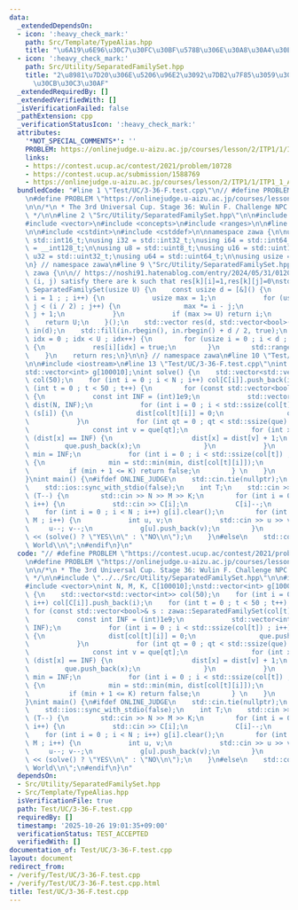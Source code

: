 ```yaml
---
data:
  _extendedDependsOn:
  - icon: ':heavy_check_mark:'
    path: Src/Template/TypeAlias.hpp
    title: "\u6A19\u6E96\u30C7\u30FC\u30BF\u578B\u306E\u30A8\u30A4\u30EA\u30A2\u30B9"
  - icon: ':heavy_check_mark:'
    path: Src/Utility/SeparatedFamilySet.hpp
    title: "2\u8981\u7D20\u306E\u5206\u96E2\u3092\u7DB2\u7F85\u3059\u308B\u30C6\u30AF\
      \u30CB\u30C3\u30AF"
  _extendedRequiredBy: []
  _extendedVerifiedWith: []
  _isVerificationFailed: false
  _pathExtension: cpp
  _verificationStatusIcon: ':heavy_check_mark:'
  attributes:
    '*NOT_SPECIAL_COMMENTS*': ''
    PROBLEM: https://onlinejudge.u-aizu.ac.jp/courses/lesson/2/ITP1/1/ITP1_1_A
    links:
    - https://contest.ucup.ac/contest/2021/problem/10728
    - https://contest.ucup.ac/submission/1588769
    - https://onlinejudge.u-aizu.ac.jp/courses/lesson/2/ITP1/1/ITP1_1_A
  bundledCode: "#line 1 \"Test/UC/3-36-F.test.cpp\"\n// #define PROBLEM \"https://contest.ucup.ac/contest/2021/problem/10728\"\
    \n#define PROBLEM \"https://onlinejudge.u-aizu.ac.jp/courses/lesson/2/ITP1/1/ITP1_1_A\"\
    \n\n/*\n * The 3rd Universal Cup. Stage 36: Wulin F. Challenge NPC III\n * https://contest.ucup.ac/submission/1588769\n\
    \ */\n\n#line 2 \"Src/Utility/SeparatedFamilySet.hpp\"\n\n#include <algorithm>\n\
    #include <vector>\n#include <concepts>\n#include <ranges>\n\n#line 2 \"Src/Template/TypeAlias.hpp\"\
    \n\n#include <cstdint>\n#include <cstddef>\n\nnamespace zawa {\n\nusing i16 =\
    \ std::int16_t;\nusing i32 = std::int32_t;\nusing i64 = std::int64_t;\nusing i128\
    \ = __int128_t;\n\nusing u8 = std::uint8_t;\nusing u16 = std::uint16_t;\nusing\
    \ u32 = std::uint32_t;\nusing u64 = std::uint64_t;\n\nusing usize = std::size_t;\n\
    \n} // namespace zawa\n#line 9 \"Src/Utility/SeparatedFamilySet.hpp\"\n\nnamespace\
    \ zawa {\n\n// https://noshi91.hatenablog.com/entry/2024/05/31/012055\n// each\
    \ (i, j) satisfy there are k such that res[k][i]=1,res[k][j]=0\nstd::vector<std::vector<bool>>\
    \ SeparatedFamilySet(usize U) {\n    const usize d = [&]() {\n        for (usize\
    \ i = 1 ; ; i++) {\n            usize max = 1;\n            for (usize j = 0 ;\
    \ j < (i / 2) ; j++) {\n                max *= i - j;\n                max /=\
    \ j + 1;\n            }\n            if (max >= U) return i;\n        }\n    \
    \    return U;\n    }();\n    std::vector res(d, std::vector<bool>(U));\n    std::vector<u8>\
    \ in(d);\n    std::fill(in.rbegin(), in.rbegin() + d / 2, true);\n    for (usize\
    \ idx = 0 ; idx < U ; idx++) {\n        for (usize i = 0 ; i < d ; i++) if (in[i])\
    \ {\n            res[i][idx] = true;\n        }\n        std::ranges::next_permutation(in);\n\
    \    }\n    return res;\n}\n\n} // namespace zawa\n#line 10 \"Test/UC/3-36-F.test.cpp\"\
    \n\n#include <iostream>\n#line 13 \"Test/UC/3-36-F.test.cpp\"\nint N, M, K, C[100010];\n\
    std::vector<int> g[100010];\nint solve() {\n    std::vector<std::vector<int>>\
    \ col(50);\n    for (int i = 0 ; i < N ; i++) col[C[i]].push_back(i);\n    for\
    \ (int t = 0 ; t < 50 ; t++) {\n        for (const std::vector<bool>& s : zawa::SeparatedFamilySet(col[t].size()))\
    \ {\n            const int INF = (int)1e9;\n            std::vector<int> que,\
    \ dist(N, INF);\n            for (int i = 0 ; i < std::ssize(col[t]) ; i++) if\
    \ (s[i]) {\n                dist[col[t][i]] = 0;\n                que.push_back(col[t][i]);\n\
    \            }\n            for (int qt = 0 ; qt < std::ssize(que) ; qt++) {\n\
    \                const int v = que[qt];\n                for (int x : g[v]) if\
    \ (dist[x] == INF) {\n                    dist[x] = dist[v] + 1;\n           \
    \         que.push_back(x);\n                }\n            }\n            int\
    \ min = INF;\n            for (int i = 0 ; i < std::ssize(col[t]) ; i++) if (!s[i])\
    \ {\n                min = std::min(min, dist[col[t][i]]);\n            }\n  \
    \          if (min + 1 <= K) return false;\n        } \n    }\n    return true;\n\
    }\nint main() {\n#ifdef ONLINE_JUDGE\n    std::cin.tie(nullptr);\n    std::cout.tie(nullptr);\n\
    \    std::ios::sync_with_stdio(false);\n    int T;\n    std::cin >> T;\n    while\
    \ (T--) {\n        std::cin >> N >> M >> K;\n        for (int i = 0 ; i < N ;\
    \ i++) {\n            std::cin >> C[i];\n            C[i]--;\n        }\n    \
    \    for (int i = 0 ; i < N ; i++) g[i].clear();\n        for (int i = 0 ; i <\
    \ M ; i++) {\n            int u, v;\n            std::cin >> u >> v;\n       \
    \     u--; v--;\n            g[u].push_back(v);\n        }\n        std::cout\
    \ << (solve() ? \"YES\\n\" : \"NO\\n\");\n    }\n#else\n    std::cout << \"Hello\
    \ World\\n\";\n#endif\n}\n"
  code: "// #define PROBLEM \"https://contest.ucup.ac/contest/2021/problem/10728\"\
    \n#define PROBLEM \"https://onlinejudge.u-aizu.ac.jp/courses/lesson/2/ITP1/1/ITP1_1_A\"\
    \n\n/*\n * The 3rd Universal Cup. Stage 36: Wulin F. Challenge NPC III\n * https://contest.ucup.ac/submission/1588769\n\
    \ */\n\n#include \"../../Src/Utility/SeparatedFamilySet.hpp\"\n\n#include <iostream>\n\
    #include <vector>\nint N, M, K, C[100010];\nstd::vector<int> g[100010];\nint solve()\
    \ {\n    std::vector<std::vector<int>> col(50);\n    for (int i = 0 ; i < N ;\
    \ i++) col[C[i]].push_back(i);\n    for (int t = 0 ; t < 50 ; t++) {\n       \
    \ for (const std::vector<bool>& s : zawa::SeparatedFamilySet(col[t].size())) {\n\
    \            const int INF = (int)1e9;\n            std::vector<int> que, dist(N,\
    \ INF);\n            for (int i = 0 ; i < std::ssize(col[t]) ; i++) if (s[i])\
    \ {\n                dist[col[t][i]] = 0;\n                que.push_back(col[t][i]);\n\
    \            }\n            for (int qt = 0 ; qt < std::ssize(que) ; qt++) {\n\
    \                const int v = que[qt];\n                for (int x : g[v]) if\
    \ (dist[x] == INF) {\n                    dist[x] = dist[v] + 1;\n           \
    \         que.push_back(x);\n                }\n            }\n            int\
    \ min = INF;\n            for (int i = 0 ; i < std::ssize(col[t]) ; i++) if (!s[i])\
    \ {\n                min = std::min(min, dist[col[t][i]]);\n            }\n  \
    \          if (min + 1 <= K) return false;\n        } \n    }\n    return true;\n\
    }\nint main() {\n#ifdef ONLINE_JUDGE\n    std::cin.tie(nullptr);\n    std::cout.tie(nullptr);\n\
    \    std::ios::sync_with_stdio(false);\n    int T;\n    std::cin >> T;\n    while\
    \ (T--) {\n        std::cin >> N >> M >> K;\n        for (int i = 0 ; i < N ;\
    \ i++) {\n            std::cin >> C[i];\n            C[i]--;\n        }\n    \
    \    for (int i = 0 ; i < N ; i++) g[i].clear();\n        for (int i = 0 ; i <\
    \ M ; i++) {\n            int u, v;\n            std::cin >> u >> v;\n       \
    \     u--; v--;\n            g[u].push_back(v);\n        }\n        std::cout\
    \ << (solve() ? \"YES\\n\" : \"NO\\n\");\n    }\n#else\n    std::cout << \"Hello\
    \ World\\n\";\n#endif\n}\n"
  dependsOn:
  - Src/Utility/SeparatedFamilySet.hpp
  - Src/Template/TypeAlias.hpp
  isVerificationFile: true
  path: Test/UC/3-36-F.test.cpp
  requiredBy: []
  timestamp: '2025-10-26 19:01:35+09:00'
  verificationStatus: TEST_ACCEPTED
  verifiedWith: []
documentation_of: Test/UC/3-36-F.test.cpp
layout: document
redirect_from:
- /verify/Test/UC/3-36-F.test.cpp
- /verify/Test/UC/3-36-F.test.cpp.html
title: Test/UC/3-36-F.test.cpp
---
```

